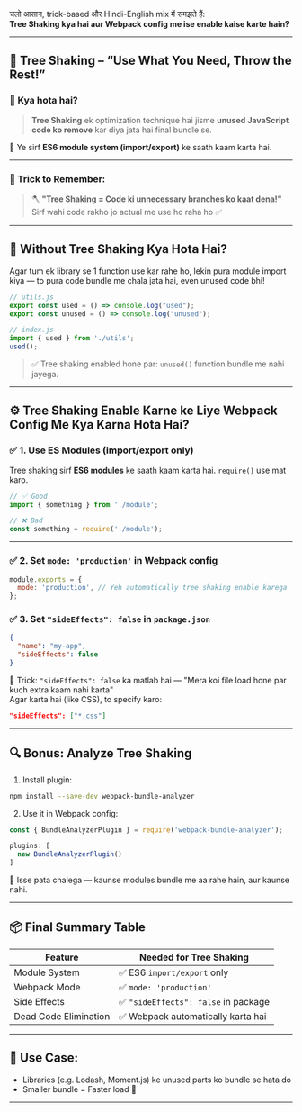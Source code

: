 चलो आसान, trick-based और Hindi-English mix में समझते हैं:  
**Tree Shaking kya hai aur Webpack config me ise enable kaise karte hain?**

---

## 🌳 Tree Shaking – “Use What You Need, Throw the Rest!”

### 📌 Kya hota hai?

> **Tree Shaking** ek optimization technique hai jisme **unused JavaScript code ko remove** kar diya jata hai final bundle se.

🎯 Ye sirf **ES6 module system (import/export)** ke saath kaam karta hai.

---

### 🧠 Trick to Remember:

> 🪓 **"Tree Shaking = Code ki unnecessary branches ko kaat dena!"**  
Sirf wahi code rakho jo actual me use ho raha ho ✅

---

## 🤔 Without Tree Shaking Kya Hota Hai?

Agar tum ek library se 1 function use kar rahe ho, lekin pura module import kiya — to pura code bundle me chala jata hai, even unused code bhi!

```js
// utils.js
export const used = () => console.log("used");
export const unused = () => console.log("unused");

// index.js
import { used } from './utils';
used();
```

> ✅ Tree shaking enabled hone par: `unused()` function bundle me nahi jayega.

---

## ⚙️ Tree Shaking Enable Karne ke Liye Webpack Config Me Kya Karna Hota Hai?

### ✅ 1. **Use ES Modules (import/export only)**  
Tree shaking sirf **ES6 modules** ke saath kaam karta hai. `require()` use mat karo.

```js
// ✅ Good
import { something } from './module';

// ❌ Bad
const something = require('./module');
```

---

### ✅ 2. **Set `mode: 'production'` in Webpack config**

```js
module.exports = {
  mode: 'production', // Yeh automatically tree shaking enable karega
};
```

### ✅ 3. **Set `"sideEffects": false` in `package.json`**

```json
{
  "name": "my-app",
  "sideEffects": false
}
```

🧠 Trick: `"sideEffects": false` ka matlab hai — "Mera koi file load hone par kuch extra kaam nahi karta"  
Agar karta hai (like CSS), to specify karo:

```json
"sideEffects": ["*.css"]
```

---

## 🔍 Bonus: Analyze Tree Shaking

1. Install plugin:

```bash
npm install --save-dev webpack-bundle-analyzer
```

2. Use it in Webpack config:

```js
const { BundleAnalyzerPlugin } = require('webpack-bundle-analyzer');

plugins: [
  new BundleAnalyzerPlugin()
]
```

🧠 Isse pata chalega — kaunse modules bundle me aa rahe hain, aur kaunse nahi.

---

## 📦 Final Summary Table

| Feature                | Needed for Tree Shaking               |
|------------------------|----------------------------------------|
| Module System          | ✅ ES6 `import/export` only            |
| Webpack Mode           | ✅ `mode: 'production'`                |
| Side Effects           | ✅ `"sideEffects": false` in package   |
| Dead Code Elimination  | ✅ Webpack automatically karta hai     |

---

## 🎯 Use Case:

- Libraries (e.g. Lodash, Moment.js) ke unused parts ko bundle se hata do  
- Smaller bundle = Faster load 🚀

---
